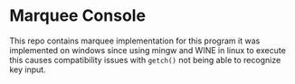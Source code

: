 # Marquee Console

This repo contains marquee implementation for this program it was implemented on windows since using mingw and WINE in linux to execute this causes compatibility issues with `getch()` not being able to recognize key input.
